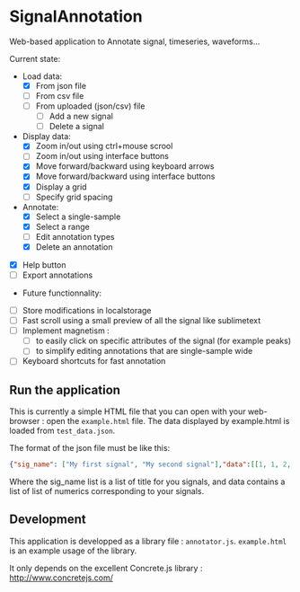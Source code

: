 # SignalAnnotation

Web-based application to Annotate signal, timeseries, waveforms...

Current state: 

* Load data:
  * [x] From json file
  * [ ] From csv file
  * [ ] From uploaded (json/csv) file
    * [ ] Add a new signal
    * [ ] Delete a signal
* Display data:
  * [x] Zoom in/out using ctrl+mouse scrool
  * [ ] Zoom in/out using interface buttons
  * [x] Move forward/backward using keyboard arrows
  * [x] Move forward/backward using interface buttons
  * [x] Display a grid
  * [ ] Specify grid spacing  
* Annotate:
  * [x] Select a single-sample
  * [x] Select a range
  * [ ] Edit annotation types
  * [x] Delete an annotation
* [x] Help button
* [ ] Export annotations
* Future functionnality:
* [ ] Store modifications in localstorage
* [ ] Fast scroll using a small preview of all the signal like sublimetext
* [ ] Implement magnetism :
  * [ ] to easily click on specific attributes of the signal (for example peaks)
  * [ ] to simplify editing annotations that are single-sample wide
* [ ] Keyboard shortcuts for fast annotation

## Run the application

This is currently a simple HTML file that you can open with your web-browser : open the `example.html` file.
The data displayed by example.html is loaded from `test_data.json`.

The format of the json file must be like this:

```json
{"sig_name": ["My first signal", "My second signal"],"data":[[1, 1, 2, 1, 0, ...], [0.45,0.88, 0.98, 1.35...]]}
```

Where the sig_name list is a list of title for you signals, and data contains a list of list of numerics corresponding to your signals.


## Development

This application is developped as a library file : `annotator.js`. `example.html` is an example usage of the library.

It only depends on the excellent Concrete.js library  : http://www.concretejs.com/

